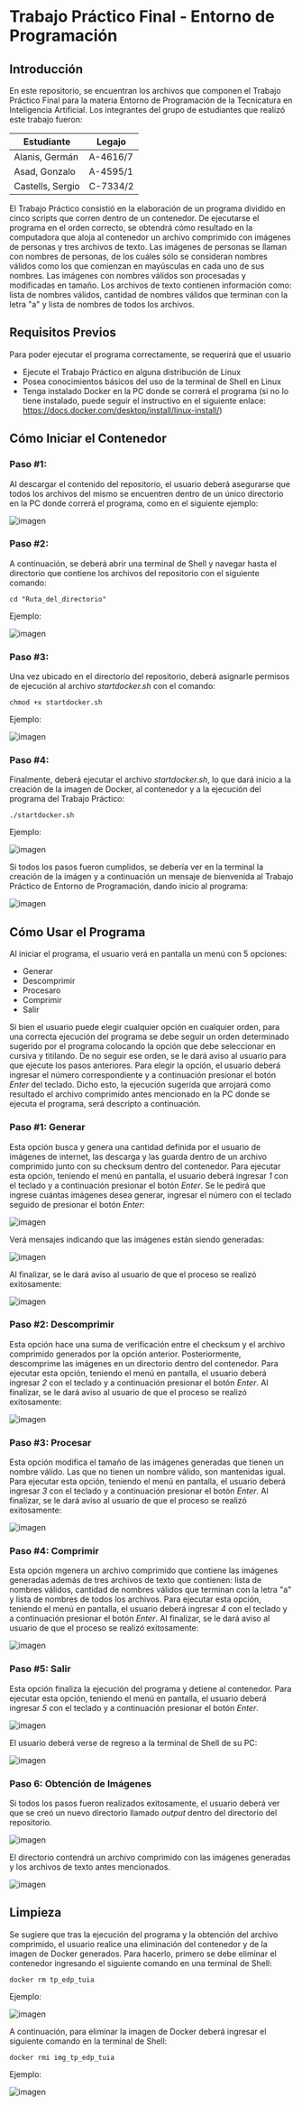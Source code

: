 # Trabajo Práctico Final - Entorno de Programación

## Introducción
En este repositorio, se encuentran los archivos que componen el Trabajo Práctico Final para la materia Entorno de Programación de la Tecnicatura en Inteligencia Artificial. Los integrantes del grupo de estudiantes que realizó este trabajo fueron:

| Estudiante | Legajo |
| ----- | --- |
|Alanis, Germán | A-4616/7 |
|Asad, Gonzalo | A-4595/1 |
|Castells, Sergio | C-7334/2 |

El Trabajo Práctico consistió en la elaboración de un programa dividido en cinco scripts que corren dentro de un contenedor. De ejecutarse el programa en el orden correcto, se obtendrá cómo resultado en la computadora que aloja al contenedor un archivo comprimido con imágenes de personas y tres archivos de texto.
Las imágenes de personas se llaman con nombres de personas, de los cuáles sólo se consideran nombres válidos como los que comienzan en mayúsculas en cada uno de sus nombres. Las imágenes con nombres válidos son procesadas y modificadas en tamaño. Los archivos de texto contienen información como: lista de nombres válidos, cantidad de nombres válidos que terminan con la letra "a" y lista de nombres de todos los archivos.

## Requisitos Previos
Para poder ejecutar el programa correctamente, se requerirá que el usuario
- Ejecute el Trabajo Práctico en alguna distribución de Linux
- Posea conocimientos básicos del uso de la terminal de Shell en Linux
- Tenga instalado Docker en la PC donde se correrá el programa (si no lo tiene instalado, puede seguir el instructivo en el siguiente enlace: https://docs.docker.com/desktop/install/linux-install/)

## Cómo Iniciar el Contenedor
### Paso #1:
Al descargar el contenido del repositorio, el usuario deberá asegurarse que todos los archivos del mismo se encuentren dentro de un único directorio en la PC donde correrá el programa, como en el siguiente ejemplo:

![imagen](https://github.com/Xaznog/TP_EdP_2023/assets/101712284/3b3a74c0-2eb5-4b54-903d-5b03e7cb7e31)

### Paso #2:
A continuación, se deberá abrir una terminal de Shell y navegar hasta el directorio que contiene los archivos del repositorio con el siguiente comando:

```shell
cd "Ruta_del_directorio"
```

Ejemplo:

![imagen](https://github.com/Xaznog/TP_EdP_2023/assets/101712284/01de8b3b-685e-460a-b8b6-512b46b576d7)

### Paso #3:
Una vez ubicado en el directorio del repositorio, deberá asignarle permisos de ejecución al archivo _startdocker.sh_ con el comando:

```shell
chmod +x startdocker.sh
```

Ejemplo:

![imagen](https://github.com/Xaznog/TP_EdP_2023/assets/101712284/66c69dc7-8b86-43b9-a7de-a4ad7cb1c2fe)

### Paso #4:
Finalmente, deberá ejecutar el archivo _startdocker.sh_, lo que dará inicio a la creación de la imagen de Docker, al contenedor y a la ejecución del programa del Trabajo Práctico:

```shell
./startdocker.sh
```

Ejemplo:

![imagen](https://github.com/Xaznog/TP_EdP_2023/assets/101712284/6b9b20d1-bba4-4a12-8fbf-b3d719a682df)

Si todos los pasos fueron cumplidos, se debería ver en la terminal la creación de la imágen y a continuación un mensaje de bienvenida al Trabajo Práctico de Entorno de Programación, dando inicio al programa:

![imagen](https://github.com/Xaznog/TP_EdP_2023/assets/101712284/1705ea6a-d86e-4857-a040-5c32dbb5c7c0)

## Cómo Usar el Programa
Al iniciar el programa, el usuario verá en pantalla un menú con 5 opciones:
- Generar
- Descomprimir
- Procesaro
- Comprimir
- Salir

Si bien el usuario puede elegir cualquier opción en cualquier orden, para una correcta ejecución del programa se debe seguir un orden determinado sugerido por el programa colocando la opción que debe seleccionar en cursiva y titilando. De no seguir ese orden, se le dará aviso al usuario para que ejecute los pasos anteriores. Para elegir la opción, el usuario deberá ingresar el número correspondiente y a continuación presionar el botón _Enter_ del teclado.
Dicho esto, la ejecución sugerida que arrojará como resultado el archivo comprimido antes mencionado en la PC donde se ejecuta el programa, será descripto a continuación.

### Paso #1: Generar
Esta opción busca y genera una cantidad definida por el usuario de imágenes de internet, las descarga y las guarda dentro de un archivo comprimido junto con su checksum dentro del contenedor.
Para ejecutar esta opción, teniendo el menú en pantalla, el usuario deberá ingresar _1_ con el teclado y a continuación presionar el botón _Enter_. Se le pedirá que ingrese cuántas imágenes desea generar, ingresar el número con el teclado seguido de presionar el botón _Enter_:

![imagen](https://github.com/Xaznog/TP_EdP_2023/assets/101712284/a31c040b-7666-48df-be55-8b970bfd5abb)

Verá mensajes indicando que las imágenes están siendo generadas:

![imagen](https://github.com/Xaznog/TP_EdP_2023/assets/101712284/9c53700f-4f26-4499-af95-a984ce3b6ff6)

Al finalizar, se le dará aviso al usuario de que el proceso se realizó exitosamente:

![imagen](https://github.com/Xaznog/TP_EdP_2023/assets/101712284/dde5fe06-5b80-4852-bff3-6daf20c54a63)

### Paso #2: Descomprimir
Esta opción hace una suma de verificación entre el checksum y el archivo comprimido generados por la opción anterior. Posteriormente, descomprime las imágenes en un directorio dentro del contenedor.
Para ejecutar esta opción, teniendo el menú en pantalla, el usuario deberá ingresar _2_ con el teclado y a continuación presionar el botón _Enter_. Al finalizar, se le dará aviso al usuario de que el proceso se realizó exitosamente:

![imagen](https://github.com/Xaznog/TP_EdP_2023/assets/101712284/87be09e9-f42d-4312-a784-fa12cff33da9)

### Paso #3: Procesar
Esta opción modifica el tamaño de las imágenes generadas que tienen un nombre válido. Las que no tienen un nombre válido, son mantenidas igual.
Para ejecutar esta opción, teniendo el menú en pantalla, el usuario deberá ingresar _3_ con el teclado y a continuación presionar el botón _Enter_. Al finalizar, se le dará aviso al usuario de que el proceso se realizó exitosamente:

![imagen](https://github.com/Xaznog/TP_EdP_2023/assets/101712284/f5e053c8-5ef2-44c4-bf4d-6cf62dccb0ee)

### Paso #4: Comprimir
Esta opción mgenera un archivo comprimido que contiene las imágenes generadas además de tres archivos de texto que contienen: lista de nombres válidos, cantidad de nombres válidos que terminan con la letra "a" y lista de nombres de todos los archivos.
Para ejecutar esta opción, teniendo el menú en pantalla, el usuario deberá ingresar _4_ con el teclado y a continuación presionar el botón _Enter_. Al finalizar, se le dará aviso al usuario de que el proceso se realizó exitosamente:

![imagen](https://github.com/Xaznog/TP_EdP_2023/assets/101712284/5da8e494-ac54-4e21-bee6-95469c36a4cd)

### Paso #5: Salir
Esta opción finaliza la ejecución del programa y detiene al contenedor.
Para ejecutar esta opción, teniendo el menú en pantalla, el usuario deberá ingresar _5_ con el teclado y a continuación presionar el botón _Enter_.

![imagen](https://github.com/Xaznog/TP_EdP_2023/assets/101712284/ba95ed68-4a9c-4d77-8e1e-e959ffb44eca)

El usuario deberá verse de regreso a la terminal de Shell de su PC:

![imagen](https://github.com/Xaznog/TP_EdP_2023/assets/101712284/43b19790-c560-4a61-a165-8666647fbebd)

### Paso 6: Obtención de Imágenes
Si todos los pasos fueron realizados exitosamente, el usuario deberá ver que se creó un nuevo directorio llamado _output_ dentro del directorio del repositorio.

![imagen](https://github.com/Xaznog/TP_EdP_2023/assets/101712284/09c59f89-1163-40f2-a2bf-d26793a47056)

El directorio contendrá un archivo comprimido con las imágenes generadas y los archivos de texto antes mencionados.

![imagen](https://github.com/Xaznog/TP_EdP_2023/assets/101712284/ffec9b65-78e1-43b8-b0c2-ddaa23f67bcc)

## Limpieza
Se sugiere que tras la ejecución del programa y la obtención del archivo comprimido, el usuario realice una eliminación del contenedor y de la imagen de Docker generados. Para hacerlo, primero se debe eliminar el contenedor ingresando el siguiente comando en una terminal de Shell:

```shell
docker rm tp_edp_tuia
```

Ejemplo:

![imagen](https://github.com/Xaznog/TP_EdP_2023/assets/101712284/94811ef7-25a7-425a-a00a-30279050d459)

A continuación, para eliminar la imagen de Docker deberá ingresar el siguiente comando en la terminal de Shell:

```shell
docker rmi img_tp_edp_tuia
```

Ejemplo:

![imagen](https://github.com/Xaznog/TP_EdP_2023/assets/101712284/ec55b6b2-3baa-466c-870f-875988cc7b56)
